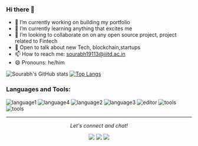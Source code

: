 ### Hi there 👋

- 🔭 I’m currently working on building my portfolio
- 🌱 I’m currently learning anything that excites me
- 👯 I’m looking to collaborate on on any open source project, project related to Fintech
- 💬 Open to talk about new Tech, blockchain,startups
- 📫 How to reach me: sourabh19113@iiitd.ac.in
- 😄 Pronouns: he/him

![Sourabh's GitHub stats](https://github-readme-stats.vercel.app/api?username=100RABHpy&count_private=true&show_icons=true&theme=merko&hide=stars)
[![Top Langs](https://github-readme-stats.vercel.app/api/top-langs/?username=100RABHpy&theme=merko&layout=compact)](https://github.com/anuraghazra/github-readme-stats)

### Languages and Tools:

![language1](https://img.shields.io/badge/Code-JS-blue?style=flat&logo=javascript)
![language4](https://img.shields.io/badge/Code-Java-blue?style=flat&logo=java)
![language2](https://img.shields.io/badge/Code-Python-blue?style=flat&logo=python)
![language3](https://img.shields.io/badge/Code-CSS-blue?style=flat&logo=css3)
![editor](https://img.shields.io/badge/Editor-VSCode-blue?style=flat&logo=visual-studio-code)
![tools](https://img.shields.io/badge/Tools-MySQL-blue?style=flat&logo=mysql)
![tools](https://img.shields.io/badge/Shell-Bash-blue?style=flat&logo=gnu-bash)

<hr>
<p align="center">
  <i>Let's connect and chat!</i>

  <p align="center">
    <a href="https://twitter.com/Sourabh7211" target="_blank" rel="noopener noreferrer" alt="Twitter"><img src="https://raw.githubusercontent.com/jayehernandez/jayehernandez/3f5402efef9a0ae89211a6e04609558e862ca616/readme/twitter-fill.svg"></a>
    <a href="https://www.linkedin.com/in/sourabh7211/" target="_blank" rel="noopener noreferrer" alt="Linkedin"><img src="https://raw.githubusercontent.com/jayehernandez/jayehernandez/3f5402efef9a0ae89211a6e04609558e862ca616/readme/linkedin-fill.svg"></a>
    <a href="mailto:Sourabh19113@iiitd.ac.in" target="_blank" rel="noopener noreferrer" alt="Contact me"><img src="https://raw.githubusercontent.com/jayehernandez/jayehernandez/3f5402efef9a0ae89211a6e04609558e862ca616/readme/mail-fill.svg"></a>
  </p>
</p>
